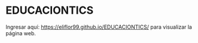 # EDUCACIONTICS
Ingresar aquí: https://eliflor99.github.io/EDUCACIONTICS/ para visualizar la página web.
